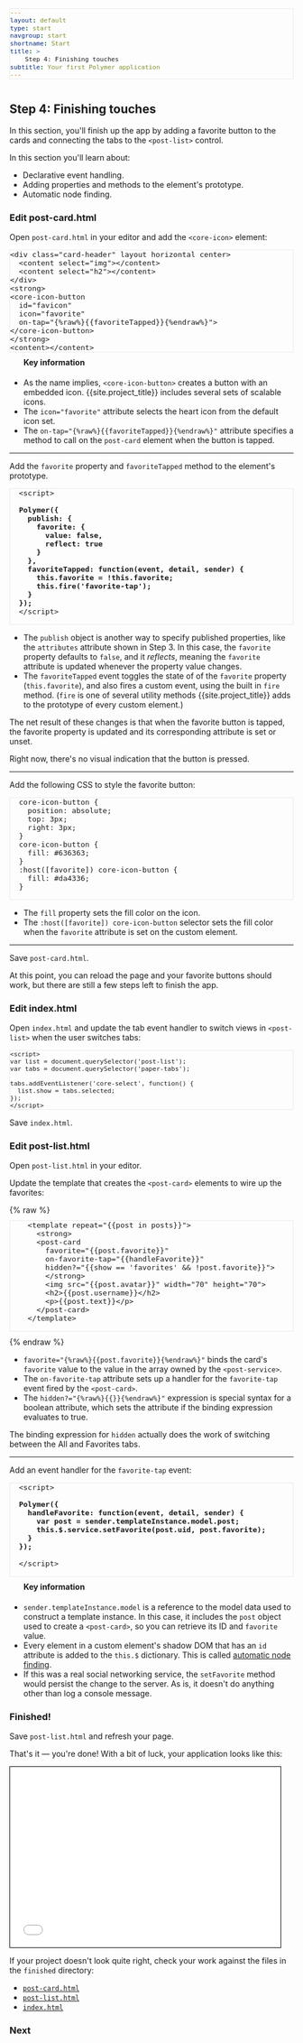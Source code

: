```yaml
---
layout: default
type: start
navgroup: start
shortname: Start
title: >
    Step 4: Finishing touches
subtitle: Your first Polymer application 
---
```


<link rel="import" href="/elements/side-by-side.html">

<style>
.running-app-frame {
    border: 1px solid #000;
    padding: 0px;
}
pre {
  font-size: 13px !important;
  border: 1px solid #eaeaea !important;
  padding 5px !important;
  margin: 10px 0px !important;
}
side-by-side h4 {
  line-height: 16px;
  margin-top: 0px;
  margin-left: 25px;
}
side-by-side ul {
  -webkit-padding-start: 25px;
}
</style>


## Step 4: Finishing touches

In this section, you'll finish up the app by adding a favorite button to the cards and connecting the tabs to the `<post-list>` control.

In this section you'll learn about:

-   Declarative event handling.
-   Adding properties and methods to the element's prototype.
-   Automatic node finding.

### Edit post-card.html

Open `post-card.html` in your editor and add the `<core-icon>` element:

<side-by-side>
<pre>
&lt;div class="card-header" layout horizontal center>
  &lt;content select="img">&lt;/content>
  &lt;content select="h2">&lt;/content>
&lt;/div>
&lt;strong>
&lt;core-icon-button
  id="favicon"
  icon="favorite"
  on-tap="{%raw%}{{favoriteTapped}}{%endraw%}">
&lt;/core-icon-button>
&lt;/strong>
&lt;content>&lt;/content>
</pre>
<aside>
  <h4>Key information</h4>
  <ul>
    <li>As the name implies, <code>&lt;core-icon-button&gt;</code> creates a button with an
    embedded icon. {{site.project_title}} includes several sets of
    scalable icons.</li>
    <li>The <code>icon="favorite"</code> attribute selects the heart icon from the
    default icon set.</li>
    <li>The <code>on-tap=</code><wbr><code>"&#8288;{%raw%}{{favoriteTapped}}{%endraw%}"</code> attribute specifies a method to call
    on the <code>post-card</code> element when the button is tapped.</li>
  </ul>
</aside>
</side-by-side>

----

Add the `favorite` property and `favoriteTapped` method to the element's   
prototype. 

<side-by-side>
  <pre>
  &lt;script>
  <strong>   
  Polymer({
    publish: {
      favorite: {
        value: false,
        reflect: true
      }
    },
    favoriteTapped: function(event, detail, sender) {
      this.favorite = !this.favorite;
      this.fire('favorite-tap');
    }
  });</strong>
  &lt;/script>
  </pre>
  <aside>
    <ul>
      <li>The <code>publish</code> object is another way to specify published properties,
      like the <code>attributes</code> attribute shown in Step 3. In this case, the
      <code>favorite</code> property defaults to <code>false</code>, and it <em>reflects</em>, meaning
      the <code>favorite</code> attribute is updated whenever the property value
      changes.</li>
      <li>The <code>favoriteTapped</code> event toggles the state of of the <code>favorite</code>
      property (<code>this.favorite</code>), and also fires a custom event, using the
      built in <code>fire</code> method. (<code>fire</code> is one of several utility methods
      {{site.project_title}} adds to the prototype of every custom element.)</li>
    </ul>
  </aside>
</side-by-side>

The net result of these changes is that when the favorite button is 
tapped, the favorite property is updated and its corresponding attribute 
is set or unset.

Right now, there's no visual indication that the button is pressed.

----

Add the following CSS to style the favorite button:

<side-by-side>
  <pre>
  core-icon-button {
    position: absolute;
    top: 3px;
    right: 3px;
  }
  core-icon-button {
    fill: #636363;
  }
  :host([favorite]) core-icon-button {
    fill: #da4336;
  }
  </pre>
  <aside>
    <ul>
      <li>The <code>fill</code> property sets the fill color on the icon.</li>
      <li>The <code>:host([favorite]) core-icon-button</code> selector sets the
      fill color when the <code>favorite</code> attribute is set on the custom element.</li>
    </ul>
  </aside>
</side-by-side>

----

Save `post-card.html`.
   
At this point, you can reload the page and your favorite buttons should 
work, but there are still a few steps left to finish the app.

### Edit index.html

Open `index.html` and update the tab event handler to switch views in 
`<post-list>` when the user switches tabs:

    <script>
    var list = document.querySelector('post-list');
    var tabs = document.querySelector('paper-tabs');

    tabs.addEventListener('core-select', function() {
      list.show = tabs.selected;
    });
    </script>

Save `index.html`.

### Edit post-list.html

Open `post-list.html` in your editor.

Update the template that creates the `<post-card>` elements to wire up the 
favorites:

<side-by-side>
  {% raw %}
  <pre>
    &lt;template repeat="{{post in posts}}">
      &lt;strong>
      &lt;post-card
        favorite="{{post.favorite}}"
        on-favorite-tap="{{handleFavorite}}"
        hidden?="{{show == 'favorites' && !post.favorite}}">
        &lt;/strong>
        &lt;img src="{{post.avatar}}" width="70" height="70">
        &lt;h2>{{post.username}}&lt;/h2>
        &lt;p>{{post.text}}&lt;/p>
      &lt;/post-card>
    &lt;/template>
  </pre>
  {% endraw %}
  <aside>
    <ul>
      <li><code>favorite=<wbr>"&#8288;{%raw%}{{post.favorite}}{%endraw%}"</code> binds the 
      card's <code>favorite</code> value to the
      value in the array owned by the <code>&lt;post-service&gt;</code>.</li>
      <li>The <code>on-favorite-tap</code> attribute sets up a handler for the
      <code>favorite-tap</code> event fired by the <code>&lt;post-card&gt;</code>.</li>
      <li>The <code>hidden?=</code><wbr><code>"{%raw%}{{}}{%endraw%}"</code> expression is special syntax for a boolean
      attribute, which sets the attribute if the binding expression
      evaluates to true. </li>
    </ul>
  </aside>
</side-by-side>

The binding expression for `hidden` actually does the work of switching 
between the All and Favorites tabs.

----

Add an event handler for the `favorite-tap` event:

<side-by-side>
  <pre>
  &lt;script>
  <strong>
  Polymer({
    handleFavorite: function(event, detail, sender) {
      var post = sender.templateInstance.model.post;
      this.$.service.setFavorite(post.uid, post.favorite);
    }
  });
  </strong>
  &lt;/script>
  </pre>
  <aside>
    <h4>Key information</h4>
    <ul>
      <li><code>sender<wbr>.templateInstance<wbr>.model</code> is a reference to the model data used
      to construct a template instance. In this case, it includes the <code>post</code>
      object used to create a <code>&lt;post-card&gt;</code>, so you can retrieve its ID and
      <code>favorite</code> value.</li>
      <li>Every element in a custom element's shadow DOM that has an <code>id</code>
      attribute is added to the <code>this.$</code> dictionary. This is called
      <a href="http://www.polymer-project.org/docs/polymer/polymer.html#automatic-node-finding">automatic node finding</a>.</li>
      <li>If this was a real social networking service, the <code>setFavorite</code> method
      would persist the change to the server. As is, it doesn't do anything
      other than log a console message.</li>
    </ul>
  </aside>
</side-by-side>

### Finished!

Save `post-list.html` and refresh your page.

That's it &mdash; you're done! With a bit of luck, your application looks like this:

<iframe class="running-app-frame" width="480" height="320" src="/samples/tutorial/finished/index.html">
</iframe>


If your project doesn't look quite right, check your work against the files in the `finished` directory:

-   [`post-card.html`](https://github.com/Polymer/polymer-tutorial/blob/master/finished/post-card.html)
-   [`post-list.html`](https://github.com/Polymer/polymer-tutorial/blob/master/finished/post-list.html)
-   [`index.html`](https://github.com/Polymer/polymer-tutorial/blob/master/finished/index.html)

### Next

<a href="/docs/start/tutorial/step-5.html">
  <paper-button icon="arrow-forward" label="Step 5: Starting your next project" raisedButton></paper-button>
</a>


